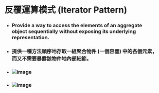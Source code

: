 反覆運算模式 (Iterator Pattern)
=====
* ### Provide a way to access the elements of an aggregate object sequentially without exposing its underlying representation.
* ### 提供一種方法順序地存取一組聚合物件 (一個容器) 中的各個元素，而又不需要暴露該物件地內部細節。
* ### ![image]()
* ### ![image]()
